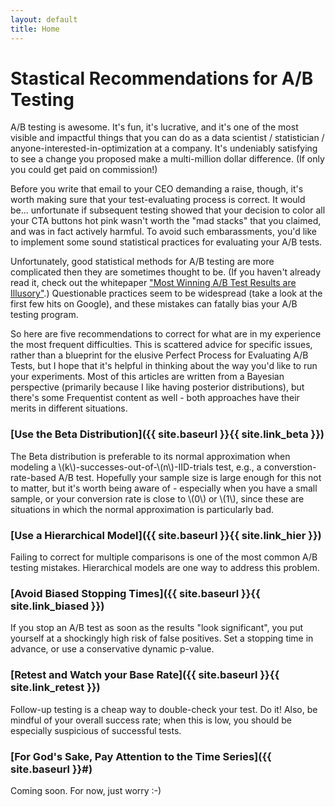 ```yaml
---
layout: default
title: Home
---
```


# Stastical Recommendations for A/B Testing

A/B testing is awesome. It's fun, it's lucrative, and it's one of the most visible and impactful things that you can do as a data scientist / statistician / anyone-interested-in-optimization at a company. It's undeniably satisfying to see a change you proposed make a multi-million dollar difference. (If only you could get paid on commission!)

Before you write that email to your CEO demanding a raise, though, it's worth making sure that your test-evaluating process is correct. It would be... unfortunate if subsequent testing showed that your decision to color all your CTA buttons hot pink wasn't worth the "mad stacks" that you claimed, and was in fact actively harmful. To avoid such embarassments, you'd like to implement some sound statistical practices for evaluating your A/B tests.

Unfortunately, good statistical methods for A/B testing are more complicated then they are sometimes thought to be. (If you haven't already read it, check out the whitepaper ["Most Winning A/B Test Results are Illusory"](http://www.qubitproducts.com/sites/default/files/pdf/most_winning_ab_test_results_are_illusory.pdf).) Questionable practices seem to be widespread (take a look at the first few hits on Google), and these mistakes can fatally bias your A/B testing program.

So here are five recommendations to correct for what are in my experience the most frequent difficulties. This is scattered advice for specific issues, rather than a blueprint for the elusive Perfect Process for Evaluating A/B Tests, but I hope that it's helpful in thinking about the way you'd like to run your experiments. Most of this articles are written from a Bayesian perspective (primarily because I like having posterior distributions), but there's some Frequentist content as well - both approaches have their merits in different situations.

### [Use the Beta Distribution]({{ site.baseurl }}{{ site.link_beta }})
The Beta distribution is preferable to its normal approximation when modeling a \\(k\\)-successes-out-of-\\(n\\)-IID-trials test, e.g., a converstion-rate-based A/B test. Hopefully your sample size is large enough for this not to matter, but it's worth being aware of - especially when you have a small sample, or your conversion rate is close to \\(0\\) or \\(1\\), since these are situations in which the normal approximation is particularly bad.

### [Use a Hierarchical Model]({{ site.baseurl }}{{ site.link_hier }})
Failing to correct for multiple comparisons is one of the most common A/B testing mistakes. Hierarchical models are one way to address this problem.

### [Avoid Biased Stopping Times]({{ site.baseurl }}{{ site.link_biased }})
If you stop an A/B test as soon as the results "look significant", you put yourself at a shockingly high risk of false positives. Set a stopping time in advance, or use a conservative dynamic p-value.

### [Retest and Watch your Base Rate]({{ site.baseurl }}{{ site.link_retest }})
Follow-up testing is a cheap way to double-check your test. Do it! Also, be mindful of your overall success rate; when this is low, you should be especially suspicious of successful tests.

### [For God's Sake, Pay Attention to the Time Series]({{ site.baseurl }}\#)
Coming soon. For now, just worry :-)

